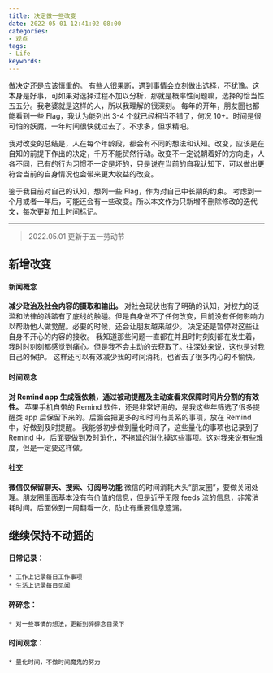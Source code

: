 ```yaml
---
title: 决定做一些改变
date: 2022-05-01 12:41:02 08:00
categories:
- 观点
tags:
- Life
keywords:
---
```


做决定还是应该慎重的。
有些人很果断，遇到事情会立刻做出选择，不犹豫。这本身是好事，可如果对选择过程不加以分析，那就是概率性问题嘛，选择的恰当性五五分。我老婆就是这样的人，所以我理解的很深刻。
每年的开年，朋友圈也都能看到一些 Flag，我认为能列出 3-4 个就已经相当不错了，何况 10+。时间是很可怕的妖魔，一年时间很快就过去了。不求多，但求精吧。

我对改变的总结是，人在每个年龄段，都会有不同的想法和认知。改变，应该是在自知的前提下作出的决定，千万不能贸然行动。改变不一定说朝着好的方向走，人各不同，已有的行为习惯不一定是坏的，只是说在当前的自我认知下，可以做出更符合当前的自身情况也会带来更大收益的改变。

鉴于我目前对自己的认知，想列一些 Flag，作为对自己中长期的约束。
考虑到一个月或者一年后，可能还会有一些改变。所以本文作为只新增不删除修改的迭代文，每次更新加上时间标记。

<!-- more -->

-------

> 2022.05.01 更新于五一劳动节

## 新增改变

#### 新闻概念
**减少政治及社会内容的摄取和输出。**
对社会现状也有了明确的认知，对权力的泛滥和法律的践踏有了底线的触碰。但是自身做不了任何改变，目前没有任何影响力以帮助他人做觉醒。必要的时候，还会让朋友越来越少。
决定还是暂停对这些让自身不开心的内容的接收。
我知道那些问题一直都在并且时时刻刻都在发生着，我时时刻刻都感觉到痛心。但是我不会主动的去获取了。往深处来说，这也是对我自己的保护。
这样还可以有效减少我的时间消耗，也省去了很多内心的不愉快。

#### 时间观念
**对 Remind app 生成强依赖，通过被动提醒及主动查看来保障时间片分割的有效性。**
苹果手机自带的 Remind 软件，还是非常好用的，是我这些年筛选了很多提醒类 app 后保留下来的。后面会把更多的和时间有关系的事项，放在 Remind 中，好做到及时提醒。
我能够初步做到量化时间了，这些量化的事项也记录到了 Remind 中。后面要做到及时消化，不拖延的消化掉这些事项。这对我来说有些难度，但是一定要这样做。

#### 社交
**微信仅保留聊天、搜索、订阅号功能**
微信的时间消耗大头“朋友圈”，要做关闭处理。朋友圈里面基本没有有价值的信息，但是近乎无限 feeds 流的信息，非常消耗时间。后面做到一周翻看一次，防止有重要信息遗漏。

## 继续保持不动摇的

#### 日常记录：
	* 工作上记录每日工作事项
	* 生活上记录每日见闻

#### 碎碎念：
	* 对一些事情的想法，更新到碎碎念目录下

#### 时间观念：
	* 量化时间，不做时间魔鬼的努力